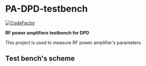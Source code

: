 # PA-DPD-testbench
[![CodeFactor](https://www.codefactor.io/repository/github/dsthub/pa-dpd-testbench/badge)](https://www.codefactor.io/repository/github/dsthub/pa-dpd-testbench)

**RF power amplifiers testbench for DPD**

This project is used to measure RF power amplifier's parameters

## Test bench's scheme

